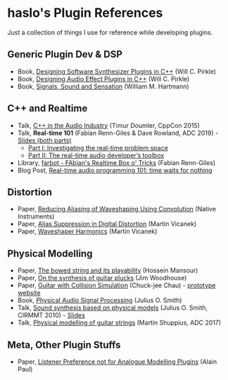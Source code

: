 # haslo's Plugin References

Just a collection of things I use for reference while developing plugins.

## Generic Plugin Dev & DSP

* Book, [Designing Software Synthesizer Plugins in C++](https://www.willpirkle.com/synthbook/) (Will C. Pirkle)
* Book, [Designing Audio Effect Plugins in C++](https://www.willpirkle.com/fx-book/) (Will C. Pirkle)
* Book, [Signals, Sound and Sensation](https://web.pa.msu.edu/acoustics/ssands.htm) (William M. Hartmann)

## C++ and Realtime

* Talk, [C++ in the Audio Industry](https://www.youtube.com/watch?v=boPEO2auJj4) (Timur Doumler, CppCon 2015)
* Talk, **Real-time 101** (Fabian Renn-Giles & Dave Rowland, ADC 2019) - [Slides (both parts)](https://github.com/drowaudio/presentations/tree/master/ADC%202019%20-%20Real-time%20101)
  * [Part I: Investigating the real-time problem space](https://www.youtube.com/watch?v=Q0vrQFyAdWI)
  * [Part II: The real-time audio developer’s toolbox](https://www.youtube.com/watch?v=PoZAo2Vikbo)
* Library, [farbot - FAbian's Realtime Box o' Tricks](https://github.com/hogliux/farbot) (Fabian Renn-Giles)
* Blog Post, [Real-time audio programming 101: time waits for nothing](http://www.rossbencina.com/code/real-time-audio-programming-101-time-waits-for-nothing)

## Distortion

* Paper, [Reducing Aliasing of Waveshaping Using Convolution](https://dafx16.vutbr.cz/dafxpapers/20-DAFx-16_paper_41-PN.pdf) (Native Instruments)
* Paper, [Alias Suppression in Digital Distortion](https://vicanek.de/articles/AADistortion.pdf) (Martin Vicanek)
* Paper, [Waveshaper Harmonics](https://vicanek.de/articles/WaveshaperHarmonix.pdf) (Martin Vicanek)

## Physical Modelling

* Paper, [The bowed string and its playability](https://escholarship.mcgill.ca/downloads/q811kn41m.pdf) (Hossein Mansour)
* Paper, [On the synthesis of guitar plucks](https://www.researchgate.net/publication/228935188_On_the_synthesis_of_guitar_plucks) (Jim Woodhouse)
* Paper, [Guitar with Collision Simulation](https://www.researchgate.net/publication/346562874_Guitar_Virtual_Instrument_using_Physical_Modelling_with_Collision_Simulation) (Chuck-jee Chau) - [prototype website](https://weonix.github.io/Physical-Guitar-ICMC-Demo/)
* Book, [Physical Audio Signal Processing](https://ccrma.stanford.edu/~jos/pasp/) (Julius O. Smith)
* Talk, [Sound synthesis based on physical models](https://www.youtube.com/watch?v=dUcNzPhZdwk) (Julius O. Smith, CIRMMT 2010) - [Slides](https://www.cirmmt.org/en/events/distinguished-lectures/smith-slides)
* Talk, [Physical modelling of guitar strings](https://www.youtube.com/watch?v=sxt5rxF_PdI) (Martin Shuppius, ADC 2017)

## Meta, Other Plugin Stuffs

* Paper, [Listener Preference not for Analogue Modelling Plugins](https://www.apmastering.com/#studies) (Alain Paul)
